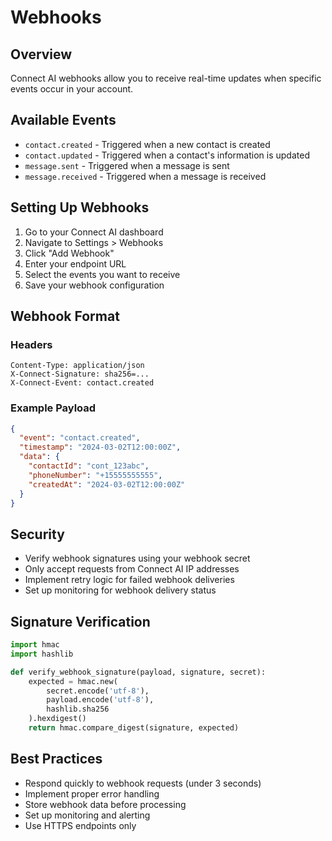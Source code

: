 # Webhooks

## Overview
Connect AI webhooks allow you to receive real-time updates when specific events occur in your account.

## Available Events
- `contact.created` - Triggered when a new contact is created
- `contact.updated` - Triggered when a contact's information is updated
- `message.sent` - Triggered when a message is sent
- `message.received` - Triggered when a message is received

## Setting Up Webhooks
1. Go to your Connect AI dashboard
2. Navigate to Settings > Webhooks
3. Click "Add Webhook"
4. Enter your endpoint URL
5. Select the events you want to receive
6. Save your webhook configuration

## Webhook Format

### Headers
```
Content-Type: application/json
X-Connect-Signature: sha256=...
X-Connect-Event: contact.created
```

### Example Payload
```json
{
  "event": "contact.created",
  "timestamp": "2024-03-02T12:00:00Z",
  "data": {
    "contactId": "cont_123abc",
    "phoneNumber": "+15555555555",
    "createdAt": "2024-03-02T12:00:00Z"
  }
}
```

## Security
- Verify webhook signatures using your webhook secret
- Only accept requests from Connect AI IP addresses
- Implement retry logic for failed webhook deliveries
- Set up monitoring for webhook delivery status

## Signature Verification
```python
import hmac
import hashlib

def verify_webhook_signature(payload, signature, secret):
    expected = hmac.new(
        secret.encode('utf-8'),
        payload.encode('utf-8'),
        hashlib.sha256
    ).hexdigest()
    return hmac.compare_digest(signature, expected)
```

## Best Practices
- Respond quickly to webhook requests (under 3 seconds)
- Implement proper error handling
- Store webhook data before processing
- Set up monitoring and alerting
- Use HTTPS endpoints only 
